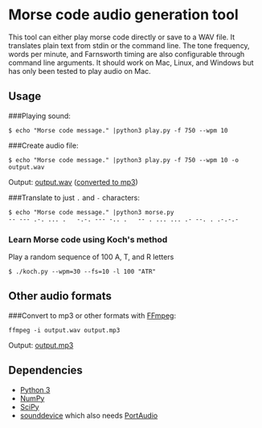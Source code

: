 # Morse code audio generation tool
This tool can either play morse code directly or save to a WAV file.  It translates plain text from stdin or the command line.  The tone frequency, words per minute, and Farnsworth timing are also configurable through command line arguments.  It should work on Mac, Linux, and Windows but has only been tested to play audio on Mac.

## Usage
###Playing sound:
```
$ echo "Morse code message." |python3 play.py -f 750 --wpm 10
```

###Create audio file:
```
$ echo "Morse code message." |python3 play.py -f 750 --wpm 10 -o output.wav
```
Output: [output.wav](https://raw.githubusercontent.com/cduck/morse/master/output.wav) ([converted to mp3](https://raw.githubusercontent.com/cduck/morse/master/output.mp3))

###Translate to just `.` and `-` characters:
```
$ echo "Morse code message." |python3 morse.py
-- --- .-. ... .   -.-. --- -.. .   -- . ... ... .- --. . .-.-.-
```

### Learn Morse code using Koch's method
Play a random sequence of 100 A, T, and R letters
```
$ ./koch.py --wpm=30 --fs=10 -l 100 "ATR"
```

## Other audio formats
###Convert to mp3 or other formats with [FFmpeg](http://www.ffmpeg.org/):
```
ffmpeg -i output.wav output.mp3
```
Output: [output.mp3](https://raw.githubusercontent.com/cduck/morse/master/output.mp3)

## Dependencies
- [Python 3](http://www.python.org/)
- [NumPy](http://www.numpy.org/)
- [SciPy](http://www.scipy.org/)
- [sounddevice](http://pypi.python.org/pypi/sounddevice/) which also needs [PortAudio](http://www.portaudio.com/)

